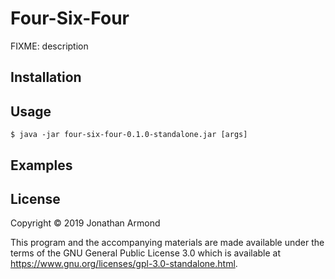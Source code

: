 # Four-Six-Four

FIXME: description

## Installation


## Usage

    $ java -jar four-six-four-0.1.0-standalone.jar [args]

## Examples


## License

Copyright © 2019 Jonathan Armond

This program and the accompanying materials are made available under the
terms of the GNU General Public License 3.0 which is available at
https://www.gnu.org/licenses/gpl-3.0-standalone.html.
